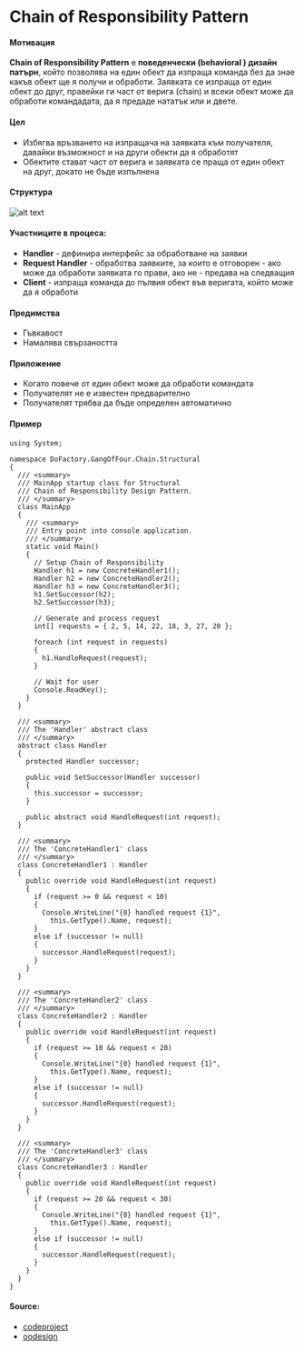 # Chain of Responsibility Pattern

#### Мотивация
**Chain of Responsibility Pattern** е **поведенчески (behavioral ) дизайн патърн**, който позволява на един обект да
изпраща команда без да знае какъв обект ще я получи и обработи. Заявката се изпраща от един обект до друг,
правейки ги част от верига (chain) и всеки обект може да обработи командадата, да я предаде нататък или и двете. 

#### Цел
* Избягва връзването на изпращача на заявката към получателя, давайки възможност и на други обекти да я обработят
* Обектите стават част от верига и заявката се праща от един обект на друг, докато не бъде изпълнена
 
#### Структура 
 ![alt text](https://raw.github.com/svetlai/TelerikAcademy/tree/master/Programming-with-C%23/High-Quality-Code/16-Behavioral-Design-Patterns/imgs/chain-of-responsibility-uml.svg "Chain of Responsibility UML Diagram")

#### Участниците в процеса:
- **Handler** - дефинира интерфейс за обработване на заявки
- **Request Handler** - обработва заявките, за които е отговорен - ако може да обработи заявката го прави, ако не - предава на следващия
- **Client** - изпраща команда до пълвия обект във веригата, който може да я обработи 

#### Предимства
* Гъвкавост
* Намалява свързаността

#### Приложение
* Когато повече от един обект може да обработи командата
* Получателят не е известен предварително
* Получателят трябва да бъде определен автоматично

#### Пример

    using System;
     
    namespace DoFactory.GangOfFour.Chain.Structural
    {
      /// <summary>
      /// MainApp startup class for Structural
      /// Chain of Responsibility Design Pattern.
      /// </summary>
      class MainApp
      {
        /// <summary>
        /// Entry point into console application.
        /// </summary>
        static void Main()
        {
          // Setup Chain of Responsibility
          Handler h1 = new ConcreteHandler1();
          Handler h2 = new ConcreteHandler2();
          Handler h3 = new ConcreteHandler3();
          h1.SetSuccessor(h2);
          h2.SetSuccessor(h3);
     
          // Generate and process request
          int[] requests = { 2, 5, 14, 22, 18, 3, 27, 20 };
     
          foreach (int request in requests)
          {
            h1.HandleRequest(request);
          }
     
          // Wait for user
          Console.ReadKey();
        }
      }
     
      /// <summary>
      /// The 'Handler' abstract class
      /// </summary>
      abstract class Handler
      {
        protected Handler successor;
     
        public void SetSuccessor(Handler successor)
        {
          this.successor = successor;
        }
     
        public abstract void HandleRequest(int request);
      }
     
      /// <summary>
      /// The 'ConcreteHandler1' class
      /// </summary>
      class ConcreteHandler1 : Handler
      {
        public override void HandleRequest(int request)
        {
          if (request >= 0 && request < 10)
          {
            Console.WriteLine("{0} handled request {1}",
              this.GetType().Name, request);
          }
          else if (successor != null)
          {
            successor.HandleRequest(request);
          }
        }
      }
     
      /// <summary>
      /// The 'ConcreteHandler2' class
      /// </summary>
      class ConcreteHandler2 : Handler
      {
        public override void HandleRequest(int request)
        {
          if (request >= 10 && request < 20)
          {
            Console.WriteLine("{0} handled request {1}",
              this.GetType().Name, request);
          }
          else if (successor != null)
          {
            successor.HandleRequest(request);
          }
        }
      }
     
      /// <summary>
      /// The 'ConcreteHandler3' class
      /// </summary>
      class ConcreteHandler3 : Handler
      {
        public override void HandleRequest(int request)
        {
          if (request >= 20 && request < 30)
          {
            Console.WriteLine("{0} handled request {1}",
              this.GetType().Name, request);
          }
          else if (successor != null)
          {
            successor.HandleRequest(request);
          }
        }
      }
    }
	
#### Source:
* [codeproject](http://www.codeproject.com/Articles/743783/Reusable-Chain-of-responsibility-in-Csharp)
* [oodesign](http://www.oodesign.com/chain-of-responsibility-pattern.html)